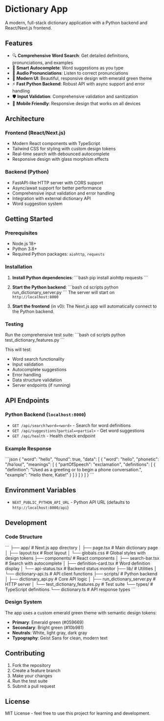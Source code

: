 # Dictionary App

A modern, full-stack dictionary application with a Python backend and React/Next.js frontend.

## Features

- 🔍 **Comprehensive Word Search**: Get detailed definitions, pronunciations, and examples
- 🎯 **Smart Autocomplete**: Word suggestions as you type
- 🎵 **Audio Pronunciations**: Listen to correct pronunciations
- 🎨 **Modern UI**: Beautiful, responsive design with emerald green theme
- ⚡ **Fast Python Backend**: Robust API with async support and error handling
- 🛡️ **Input Validation**: Comprehensive validation and sanitization
- 📱 **Mobile Friendly**: Responsive design that works on all devices

## Architecture

### Frontend (React/Next.js)
- Modern React components with TypeScript
- Tailwind CSS for styling with custom design tokens
- Real-time search with debounced autocomplete
- Responsive design with glass morphism effects

### Backend (Python)
- FastAPI-like HTTP server with CORS support
- Async/await support for better performance
- Comprehensive input validation and error handling
- Integration with external dictionary API
- Word suggestion system

## Getting Started

### Prerequisites
- Node.js 18+ 
- Python 3.8+
- Required Python packages: `aiohttp`, `requests`

### Installation

1. **Install Python dependencies**:
\`\`\`bash
pip install aiohttp requests
\`\`\`

2. **Start the Python backend**:
\`\`\`bash
cd scripts
python run_dictionary_server.py
\`\`\`
The server will start on `http://localhost:8000`

3. **Start the frontend** (in v0):
The Next.js app will automatically connect to the Python backend.

### Testing

Run the comprehensive test suite:
\`\`\`bash
cd scripts
python test_dictionary_features.py
\`\`\`

This will test:
- Word search functionality
- Input validation
- Autocomplete suggestions
- Error handling
- Data structure validation
- Server endpoints (if running)

## API Endpoints

### Python Backend (`localhost:8000`)

- `GET /api/search?word=<word>` - Search for word definitions
- `GET /api/suggestions?partial=<partial>` - Get word suggestions
- `GET /api/health` - Health check endpoint

### Example Response

\`\`\`json
{
  "word": "hello",
  "found": true,
  "data": [
    {
      "word": "hello",
      "phonetic": "/həˈloʊ/",
      "meanings": [
        {
          "partOfSpeech": "exclamation",
          "definitions": [
            {
              "definition": "Used as a greeting or to begin a phone conversation.",
              "example": "Hello there, Katie!"
            }
          ]
        }
      ]
    }
  ]
}
\`\`\`

## Environment Variables

- `NEXT_PUBLIC_PYTHON_API_URL` - Python API URL (defaults to `http://localhost:8000/api`)

## Development

### Code Structure

\`\`\`
├── app/                    # Next.js app directory
│   ├── page.tsx           # Main dictionary page
│   ├── layout.tsx         # Root layout
│   └── globals.css        # Global styles with design tokens
├── components/            # React components
│   ├── search-bar.tsx     # Search with autocomplete
│   ├── definition-card.tsx # Word definition display
│   └── api-status.tsx     # Backend status monitor
├── lib/                   # Utilities
│   └── dictionary-api.ts  # API client functions
├── scripts/               # Python backend
│   ├── dictionary_api.py  # Core API logic
│   ├── run_dictionary_server.py # HTTP server
│   └── test_dictionary_features.py # Test suite
└── types/                 # TypeScript definitions
    └── dictionary.ts      # API response types
\`\`\`

### Design System

The app uses a custom emerald green theme with semantic design tokens:

- **Primary**: Emerald green (#059669)
- **Secondary**: Bright green (#10b981) 
- **Neutrals**: White, light gray, dark gray
- **Typography**: Geist Sans for clean, modern text

## Contributing

1. Fork the repository
2. Create a feature branch
3. Make your changes
4. Run the test suite
5. Submit a pull request

## License

MIT License - feel free to use this project for learning and development.
